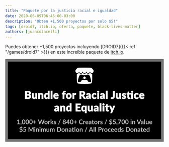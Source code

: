 ```yaml
---
title: "Paquete por la justicia racial e igualdad"
date: 2020-06-09T06:45:00-03:00
description: "Obten +1,500 proyectos por solo $5!"
tags: [droid7, itch.io, oferta, paquete, black-lives-matter]
authors: [juancolacelli]
---
```


Puedes obtener +1,500 proyectos incluyendo [DROID7]({{< ref "/games/droid7" >}}) en este increíble paquete de [itch.io](https://poopbits.itch.io).

[![Bundle](bundle.png)](https://itch.io/b/520/bundle-for-racial-justice-and-equality)
